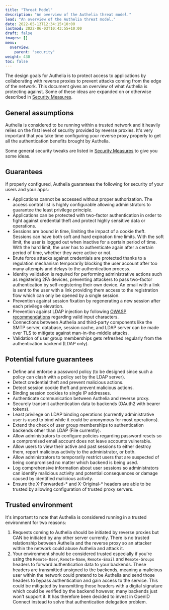 ```yaml
---
title: "Threat Model"
description: "An overview of the Authelia threat model."
lead: "An overview of the Authelia threat model."
date: 2022-05-13T12:34:15+10:00
lastmod: 2022-06-03T10:43:55+10:00
draft: false
images: []
menu:
  overview:
    parent: "security"
weight: 430
toc: false
---
```


The design goals for Authelia is to protect access to applications by collaborating with reverse proxies to prevent
attacks coming from the edge of the network. This document gives an overview of what Authelia is protecting against.
Some of these ideas are expanded on or otherwise described in [Security Measures](measures.md).

## General assumptions

Authelia is considered to be running within a trusted network and it heavily relies on the first level of security
provided by reverse proxies. It's very important that you take time configuring your reverse proxy properly to get all
the authentication benefits brought by Authelia.

Some general security tweaks are listed in [Security Measures](measures.md) to give you some ideas.

## Guarantees

If properly configured, Authelia guarantees the following for security of your users and your apps:

- Applications cannot be accessed without proper authorization. The access control list is highly configurable allowing
  administrators to guarantee the least privilege principle.
- Applications can be protected with two-factor authentication in order to fight against credential theft and protect
  highly sensitive data or operations.
- Sessions are bound in time, limiting the impact of a cookie theft. Sessions can have both soft and hard expiration
  time limits. With the soft limit, the user is logged out when inactive for a certain period of time. With the hard
  limit, the user has to authenticate again after a certain period of time, whether they were active or not.
- Brute force attacks against credentials are protected thanks to a regulation mechanism temporarily blocking the user
  account after too many attempts and delays to the authentication process.
- Identity validation is required for performing administrative actions such as registering 2FA devices, preventing
  attackers to pass two-factor authentication by self-registering their own device. An email with a link is sent to the
  user with a link providing them access to the registration flow which can only be opened by a single session.
- Prevention against session fixation by regenerating a new session after each privilege elevation.
- Prevention against LDAP injection by following
  [OWASP recommendations](https://cheatsheetseries.owasp.org/cheatsheets/LDAP_Injection_Prevention_Cheat_Sheet.html)
  regarding valid input characters.
- Connections between Authelia and third-party components like the SMTP server, database, session cache, and LDAP server
  can be made over TLS to mitigate against man-in-the-middle attacks.
- Validation of user group memberships gets refreshed regularly from the authentication backend (LDAP only).

## Potential future guarantees

- Define and enforce a password policy (to be designed since such a policy can clash with a policy set by the LDAP
  server).
- Detect credential theft and prevent malicious actions.
- Detect session cookie theft and prevent malicious actions.
- Binding session cookies to single IP addresses.
- Authenticate communication between Authelia and reverse proxy.
- Securely transmit authentication data to backends (OAuth2 with bearer tokens).
- Least privilege on LDAP binding operations (currently administrative user is used to bind while it could be anonymous
  for most operations).
- Extend the check of user group memberships to authentication backends other than LDAP (File currently).
- Allow administrators to configure policies regarding password resets so a compromised email account does not leave
  accounts vulnerable.
- Allow users to view their active and past sessions to either destroy them, report malicious activity to the
  administrator, or both.
- Allow administrators to temporarily restrict users that are suspected of being compromised no matter which backend is
  being used.
- Log comprehensive information about user sessions so administrators can identify malicious activity and potential
  consequences or damage caused by identified malicious activity.
- Ensure the X-Forwarded-* and X-Original-* headers are able to be trusted by allowing configuration of trusted proxy
  servers.

## Trusted environment

It's important to note that Authelia is considered running in a trusted environment for two reasons:

1. Requests coming to Authelia should be initiated by reverse proxies but CAN be initiated by any other server
   currently. There is no trusted relationship between Authelia and the reverse proxy so an attacker within the network
   could abuse Authelia and attack it.
2. Your environment should be considered trusted especially if you're using the `Remote-User`, `Remote-Name`,
   `Remote-Email` and `Remote-Groups` headers to forward authentication data to your backends. These headers are
   transmitted unsigned to the backends, meaning a malicious user within the network could pretend to be
   Authelia and send those headers to bypass authentication and gain access to the service. This could be mitigated by
   transmitting those headers with a digital signature which could be verified by the backend however, many backends
   just won't support it. It has therefore been decided to invest in OpenID Connect instead to solve that authentication
   delegation problem.

